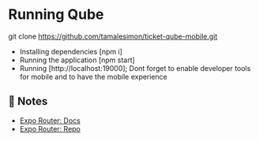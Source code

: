 # Running Qube

git clone https://github.com/tamalesimon/ticket-qube-mobile.git

- Installing dependencies [npm i]
- Running the application [npm start]
- Running [http://localhost:19000]; Dont forget to enable developer tools for mobile and to have the mobile experience

## 📝 Notes

- [Expo Router: Docs](https://expo.github.io/router)
- [Expo Router: Repo](https://github.com/expo/router)

